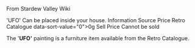 From Stardew Valley Wiki

'UFO' Can be placed inside your house. Information Source Price Retro Catalogue data-sort-value="0"&gt;0g Sell Price Cannot be sold

The '**UFO'** painting is a furniture item available from the Retro Catalogue.
